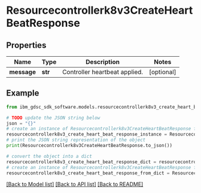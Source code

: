 # Resourcecontrollerk8v3CreateHeartBeatResponse


## Properties

Name | Type | Description | Notes
------------ | ------------- | ------------- | -------------
**message** | **str** | Controller heartbeat applied. | [optional] 

## Example

```python
from ibm_gdsc_sdk_software.models.resourcecontrollerk8v3_create_heart_beat_response import Resourcecontrollerk8v3CreateHeartBeatResponse

# TODO update the JSON string below
json = "{}"
# create an instance of Resourcecontrollerk8v3CreateHeartBeatResponse from a JSON string
resourcecontrollerk8v3_create_heart_beat_response_instance = Resourcecontrollerk8v3CreateHeartBeatResponse.from_json(json)
# print the JSON string representation of the object
print(Resourcecontrollerk8v3CreateHeartBeatResponse.to_json())

# convert the object into a dict
resourcecontrollerk8v3_create_heart_beat_response_dict = resourcecontrollerk8v3_create_heart_beat_response_instance.to_dict()
# create an instance of Resourcecontrollerk8v3CreateHeartBeatResponse from a dict
resourcecontrollerk8v3_create_heart_beat_response_from_dict = Resourcecontrollerk8v3CreateHeartBeatResponse.from_dict(resourcecontrollerk8v3_create_heart_beat_response_dict)
```
[[Back to Model list]](../README.md#documentation-for-models) [[Back to API list]](../README.md#documentation-for-api-endpoints) [[Back to README]](../README.md)


